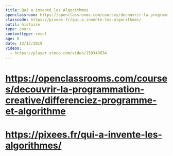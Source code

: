 ```yaml
---
title: Qui a inventé les Algorithmes
openclassroom: https://openclassrooms.com/courses/decouvrir-la-programmation-creative/differenciez-programme-et-algorithme
classcode: https://pixees.fr/qui-a-invente-les-algorithmes/
outil: histoire
type: cours
contenttype: recul
age: 8
date: 13/12/2019
videos: 
  - https://player.vimeo.com/video/159348634
---
```


# https://openclassrooms.com/courses/decouvrir-la-programmation-creative/differenciez-programme-et-algorithme
# https://pixees.fr/qui-a-invente-les-algorithmes/